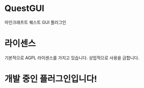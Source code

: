 # QuestGUI
마인크래프트 퀘스트 GUI 플러그인

# 라이센스 
기본적으로 AGPL 라이센스를 가지고 있습니다.
상업적으로 사용을 금합니다.

# 개발 중인 플러그인입니다!
